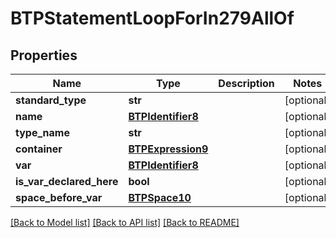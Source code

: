 # BTPStatementLoopForIn279AllOf

## Properties
Name | Type | Description | Notes
------------ | ------------- | ------------- | -------------
**standard_type** | **str** |  | [optional] 
**name** | [**BTPIdentifier8**](BTPIdentifier8.md) |  | [optional] 
**type_name** | **str** |  | [optional] 
**container** | [**BTPExpression9**](BTPExpression9.md) |  | [optional] 
**var** | [**BTPIdentifier8**](BTPIdentifier8.md) |  | [optional] 
**is_var_declared_here** | **bool** |  | [optional] 
**space_before_var** | [**BTPSpace10**](BTPSpace10.md) |  | [optional] 

[[Back to Model list]](../README.md#documentation-for-models) [[Back to API list]](../README.md#documentation-for-api-endpoints) [[Back to README]](../README.md)



